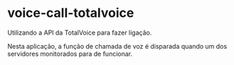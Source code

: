 # voice-call-totalvoice

Utilizando a API da TotalVoice para fazer ligação. 

Nesta aplicação, a função de chamada de voz é disparada quando um dos servidores monitorados para de funcionar.
